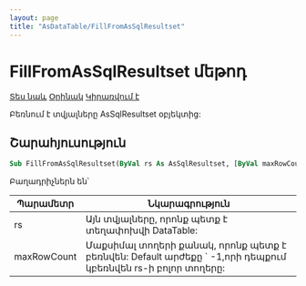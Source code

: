```yaml
---
layout: page
title: "AsDataTable/FillFromAsSqlResultset"
---
```



# FillFromAsSqlResultset մեթոդ

[Տես նաև](../AsDataTable.md) [Օրինակ](../../Examples/AsDataTable.md) [Կիրառվում է](../AsDataTable.md)

Բեռնում է տվյալները AsSqlResultset օբյեկտից:

## Շարահյուսություն

``` vb
Sub FillFromAsSqlResultset(ByVal rs As AsSqlResultset, [ByVal maxRowCount As Long = -1])
```

Բաղադրիչներն են՝


| Պարամետր  | Նկարագրություն |
|--|--|
| rs  | Այն տվյալները, որոնք պետք է տեղափոխվի DataTable: |
| maxRowCount  | Մաքսիմալ տողերի քանակ, որոնք պետք է բեռնվեն: Default արժեքը ` -1,որի դեպքում կբեռնվեն rs-ի բոլոր տողերը: |